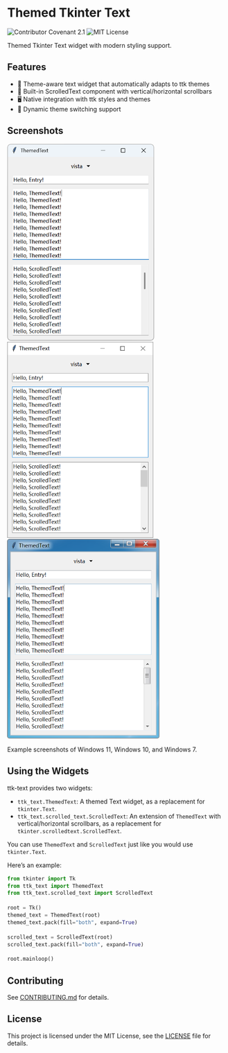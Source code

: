 <!-- Warning! This file will be included in the wheel package. Please do not use relative paths. -->

# Themed Tkinter Text

![Contributor Covenant 2.1](https://img.shields.io/badge/Contributor%20Covenant-2.1-4baaaa.svg)
![MIT License](https://img.shields.io/pypi/l/ttk-text)

Themed Tkinter Text widget with modern styling support.

## Features

- 🎨 Theme-aware text widget that automatically adapts to ttk themes
- 📜 Built-in ScrolledText component with vertical/horizontal scrollbars
- 🖥️ Native integration with ttk styles and themes
- 🔄 Dynamic theme switching support

## Screenshots

<div>
<img src="https://github.com/HelloTool/ttk-text/raw/refs/heads/main/doc/images/screenshots/windows11.webp" alt="Windows 11" width="338.7">
<img src="https://github.com/HelloTool/ttk-text/raw/refs/heads/main/doc/images/screenshots/windows10.webp" alt="Windows 10" width="337">
<img src="https://github.com/HelloTool/ttk-text/raw/refs/heads/main/doc/images/screenshots/windows7.webp" alt="Windows 7" width="350.7">
</div>

Example screenshots of Windows 11, Windows 10, and Windows 7.

## Using the Widgets

ttk-text provides two widgets:

- `ttk_text.ThemedText`: A themed Text widget, as a replacement for `tkinter.Text`.
- `ttk_text.scrolled_text.ScrolledText`: An extension of `ThemedText` with vertical/horizontal scrollbars, as a replacement for `tkinter.scrolledtext.ScrolledText`.

You can use `ThemedText` and `ScrolledText` just like you would use `tkinter.Text`.

Here’s an example:

```python
from tkinter import Tk
from ttk_text import ThemedText
from ttk_text.scrolled_text import ScrolledText

root = Tk()
themed_text = ThemedText(root)
themed_text.pack(fill="both", expand=True)

scrolled_text = ScrolledText(root)
scrolled_text.pack(fill="both", expand=True)

root.mainloop()
```

## Contributing

See [CONTRIBUTING.md](https://github.com/HelloTool/ttk-text/blob/main/CONTRIBUTING.md) for details.

## License

This project is licensed under the MIT License, see the [LICENSE](https://github.com/HelloTool/ttk-text/blob/main/LICENSE) file for details.
